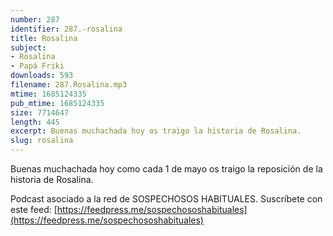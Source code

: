 ```yaml
---
number: 287
identifier: 287.-rosalina
title: Rosalina
subject:
- Rosalina
- Papá Friki
downloads: 593
filename: 287.Rosalina.mp3
mtime: 1685124335
pub_mtime: 1685124335
size: 7714647
length: 445
excerpt: Buenas muchachada hoy os traigo la historia de Rosalina.
slug: rosalina
---
```

Buenas muchachada hoy como cada 1 de mayo os traigo la reposición de la historia de Rosalina.

Podcast asociado a la red de SOSPECHOSOS HABITUALES. Suscríbete con este feed: [https://feedpress.me/sospechososhabituales](https://feedpress.me/sospechososhabituales)